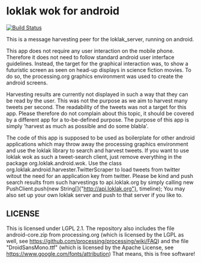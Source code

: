 # loklak wok for android

[![Build Status](https://travis-ci.org/fossasia/loklak_wok_android.svg?branch=master)](https://travis-ci.org/fossasia/loklak_wok_android)

This is a message harvesting peer for the loklak_server, running on android.

This app does not require any user interaction on the mobile phone. Therefore it does not need to follow
standard android user interface guidelines. Instead, the target for the graphical interaction was, to
show a futuristic screen as seen on head-up displays in science fiction movies. To do so, the processing.org
graphics environment was used to create the android screens.

Harvesting results are currently not displayed in such a way that they can be read by the user. This
was not the purpose as we aim to harvest many tweets per second. The readability of the tweets was
not a target for this app. Please therefore do not complain about this topic, it should be covered
by a different app for a to-be-defined purpose. The purpose of this app is simply 'harvest as much as
possible and do some blabla'.

The code of this app is supposed to be used as boilerplate for other android applications which may
throw away the processing graphics environment and use the loklak library to search and harvest tweets.
If you want to use loklak wok as such a tweet-search client, just remove everything in the package
org.loklak.android.wok. Use the class org.loklak.android.harvester.TwitterScraper to load tweets from
twitter witout the need for an application key from twitter. Please be kind and push search results from
such harvestings to api.loklak.org by simply calling new PushClient.push(new String[]{"http://api.loklak.org"}, timeline);
You may also set up your own loklak server and push to that server if you like to.

## LICENSE
This is licensed under LGPL 2.1. The repository also includes the file android-core.zip from processing.org
(which is licensed by the LGPL as well, see https://github.com/processing/processing/wiki/FAQ) and the file
"DroidSansMono.ttf" (which is licensed by the Apache License, see https://www.google.com/fonts/attribution)
That means, this is free software!
